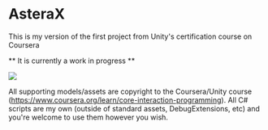 # AsteraX
This is my version of the first project from Unity's certification course on Coursera

** It is currently a work in progress **

<img src="https://thumbs.gfycat.com/DiscreteGrayHuemul.webp" />

All supporting models/assets are copyright to the Coursera/Unity course (https://www.coursera.org/learn/core-interaction-programming). All C# scripts are my own (outside of standard assets, DebugExtensions, etc) and you're welcome to use them however you wish.
